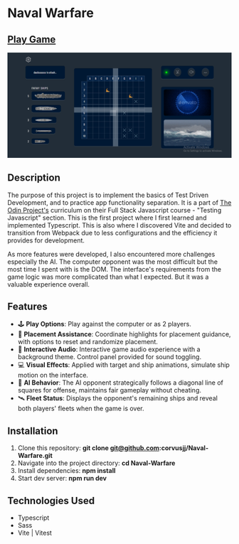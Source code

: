 # Naval Warfare

## [Play Game](https://navalwarfare.netlify.app/)

![game screenshot](public/images/screenshot.png)

## Description

The purpose of this project is to implement the basics of Test Driven Development, and to practice app functionality separation. It is a part of [The Odin Project's](https://www.theodinproject.com/) curriculum on their Full Stack Javascript course - "Testing Javascript" section. This is the first project where I first learned and implemented Typescript. This is also where I discovered Vite and decided to transition from Webpack due to less configurations and the efficiency it provides for development.

As more features were developed, I also encountered more challenges especially the AI. The computer opponent was the most difficult but the most time I spent with is the DOM. The interface's requirements from the game logic was more complicated than what I expected. But it was a valuable experience overall.   

## Features

- 🕹️ **Play Options**: Play against the computer or as 2 players.
- 🎲 **Placement Assistance**: Coordinate highlights for placement guidance, with options to reset and randomize placement.
- 🎵 **Interactive Audio**: Interactive game audio experience with a background theme. Control panel provided for sound toggling.
- 💻 **Visual Effects**: Applied with target and ship animations, simulate ship motion on the interface.
- 🧠 **AI Behavior**: The AI opponent strategically follows a diagonal line of squares for offense, maintains fair gameplay without cheating.
- 🛰️ **Fleet Status**: Displays the opponent's remaining ships and reveal both players' fleets when the game is over.

## Installation 

1. Clone this repository: **git clone git@github.com:corvusjj/Naval-Warfare.git**
2. Navigate into the project directory: **cd Naval-Warfare**
3. Install dependencies: **npm install**
4. Start dev server: **npm run dev**

## Technologies Used

- Typescript
- Sass
- Vite | Vitest

